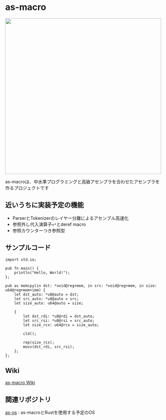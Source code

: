# as-macro
<img src="https://github.com/user-attachments/assets/ab7c0fcd-b786-4672-9856-51ef4b415554" width="500">

as-macroは、中水準プログラミングと高級アセンブラを合わせたアセンブラを作るプロジェクトです

## 近いうちに実装予定の機能
- ParserとTokenizerのレイヤー分離によるアセンブル高速化
- 参照外し代入演算子`=*`とderef macro
- 参照カウンターつき参照型

## サンプルコード
```
import std.io;

pub fn main() {
    println("Hello, World!");
};
```

```
pub as memcpy(in dst: *void@reg+mem, in src: *void@reg+mem, in size: u64@reg+mem+imm) {
    let dst_auto: *u8@auto = dst;
    let src_auto: *u8@auto = src;
    let size_auto: u64@auto = size;

    {
        let dst_rdi: *u8@rdi = dst_auto;
        let src_rsi: *u8@rsi = src_auto;
        let size_rcx: u64@rcx = size_auto;
        
        cld();

        rep(size_rcx);
        movs(dst_rdi, src_rsi);
    };
};
```

## Wiki
[as-macro Wiki](https://github.com/kntt32/as-macro/wiki)

## 関連リポジトリ
[as-os](https://github.com/kntt32/as-os/) : as-macroとRustを使用する予定のOS
